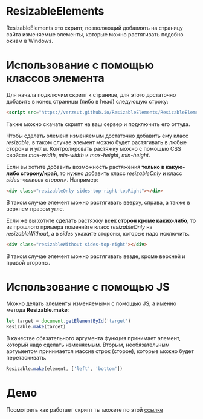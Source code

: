 # ResizableElements
ResizableElements это скрипт, позволяющий добавлять на страницу сайта изменяемые элементы, которые можно растягивать подобно окнам в Windows.

# Использование с помощью классов элемента
Для начала подключим скрипт к странице, для этого достаточно добавить в конец страницы (либо в head) следующую строку:
```html
<script src="https://verzsut.github.io/ResizableElements/ResizableElements.js"></script>
```
Также можно скачать скрипт на ваш сервер и подключить его оттуда.

Чтобы сделать элемент изменяемым достаточно добавить ему класс _resizable_, в таком случае элемент можно будет растягивать в любые стороны и углы. Контролировать растяжку можно с помощью CSS свойств _max-width_, _min-width_ и _max-height_, _min-height_.

Если вы хотите добавить возможность растяжения __только в какую-либо сторону/край__, то нужно добавить класс _resizableOnly_ и класс _sides-<список сторон>_. Например:
```html
<div class="resizableOnly sides-top-right-topRight"></div>
```
В таком случае элемент можно растягивать вверху, справа, а также в верхнем правом угле.

Если же вы хотите сделать растяжку __всех сторон кроме каких-либо__, то из прошлого примера поменяйте класс _resizableOnly_ на _resizableWithout_, а в _sides_ укажите стороны, которые надо исключить.
```html
<div class="resizableWithout sides-top-right"></div>
```
В таком случае элемент можно растягивать везде, кроме верхней и правой стороны.

# Использование с помощью JS
Можно делать элементы изменяемыми с помощью JS, а именно метода __Resizable.make__:
```js
let target = document.getElementById('target')
Resizable.make(target)
```
В качестве обязательного аргумента функция принимает элемент, который надо сделать изменяемым. Вторым, необязательным аргументом принимается массив строк (сторон), которые можно будет перетаскивать.
```js
Resizable.make(element, ['left', 'bottom'])
```

# Демо
Посмотреть как работает скрипт ты можете по этой [ссылке](https://codepen.io/VerZsuT/pen/YzyVgEW)
